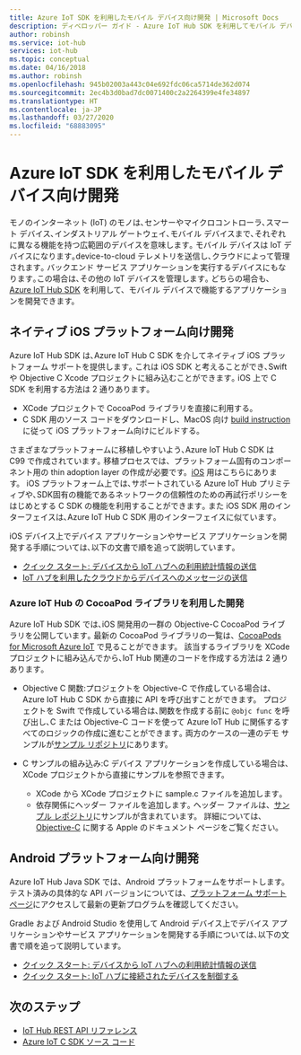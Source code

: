 ```yaml
---
title: Azure IoT SDK を利用したモバイル デバイス向け開発 | Microsoft Docs
description: ディベロッパー ガイド - Azure IoT Hub SDK を利用してモバイル デバイス向け開発を行う方法を学びます｡
author: robinsh
ms.service: iot-hub
services: iot-hub
ms.topic: conceptual
ms.date: 04/16/2018
ms.author: robinsh
ms.openlocfilehash: 945b02003a443c04e692fdc06ca5714de362d074
ms.sourcegitcommit: 2ec4b3d0bad7dc0071400c2a2264399e4fe34897
ms.translationtype: HT
ms.contentlocale: ja-JP
ms.lasthandoff: 03/27/2020
ms.locfileid: "68883095"
---
```

# <a name="develop-for-mobile-devices-using-azure-iot-sdks"></a>Azure IoT SDK を利用したモバイル デバイス向け開発

モノのインターネット (IoT) のモノは､センサーやマイクロコントローラ､スマート デバイス､インダストリアル ゲートウェイ､モバイル デバイスまで､それぞれに異なる機能を持つ広範囲のデバイスを意味します｡  モバイル デバイスは IoT デバイスになります｡device-to-cloud テレメトリを送信し､クラウドによって管理されます｡  バックエンド サービス アプリケーションを実行するデバイスにもなります｡この場合は､その他の IoT デバイスを管理します｡  どちらの場合も、[Azure IoT Hub SDK](https://docs.microsoft.com/azure/iot-hub/iot-hub-devguide-sdks) を利用して、モバイル デバイスで機能するアプリケーションを開発できます。  

## <a name="develop-for-native-ios-platform"></a>ネイティブ iOS プラットフォーム向け開発

Azure IoT Hub SDK は､Azure IoT Hub C SDK を介してネイティブ iOS プラットフォーム サポートを提供します｡  これは iOS SDK と考えることができ､Swift や Objective C Xcode プロジェクトに組み込むことができます｡  iOS 上で C SDK を利用する方法は 2 通りあります｡

* XCode プロジェクトで CocoaPod ライブラリを直接に利用する｡  
* C SDK 用のソース コードをダウンロードし、MacOS 向け [build instruction](https://github.com/Azure/azure-iot-sdk-c/blob/master/doc/devbox_setup.md) に従って iOS プラットフォーム向けにビルドする。  

さまざまなプラットフォームに移植しやすいよう､Azure IoT Hub C SDK は C99 で作成されています｡  移植プロセスでは、プラットフォーム固有のコンポーネント用の thin adoption layer の作成が必要です。[iOS](https://github.com/Azure/azure-c-shared-utility/tree/master/pal/ios-osx) 用はこちらにあります。  iOS プラットフォーム上では､サポートされている Azure IoT Hub プリミティブや､SDK固有の機能であるネットワークの信頼性のための再試行ポリシーをはじめとする C SDK の機能を利用することができます｡  また iOS SDK 用のインターフェイスは､Azure IoT Hub C SDK 用のインターフェイスに似ています｡  

iOS デバイス上でデバイス アプリケーションやサービス アプリケーションを開発する手順については､以下の文書で順を追って説明しています｡

* [クイック スタート: デバイスから IoT ハブへの利用統計情報の送信](quickstart-send-telemetry-ios.md)  
* [IoT ハブを利用したクラウドからデバイスへのメッセージの送信](iot-hub-ios-swift-c2d.md) 

### <a name="develop-with-azure-iot-hub-cocoapod-libraries"></a>Azure IoT Hub の CocoaPod ライブラリを利用した開発

Azure IoT Hub SDK では､iOS 開発用の一群の Objective-C CocoaPod ライブラリを公開しています｡  最新の CocoaPod ライブラリの一覧は、[CocoaPods for Microsoft Azure IoT](https://github.com/Azure/azure-iot-sdk-c/blob/master/iothub_client/samples/ios/CocoaPods.md) で見ることができます。  該当するライブラリを XCode プロジェクトに組み込んでから､IoT Hub 関連のコードを作成する方法は 2 通りあります｡

* Objective C 関数:プロジェクトを Objective-C で作成している場合は､Azure IoT Hub C SDK から直接に API を呼び出すことができます。  プロジェクトを Swift で作成している場合は､関数を作成する前に `@objc func` を呼び出し､C または Objective-C コードを使って Azure IoT Hub に関係するすべてのロジックの作成に進むことができます｡  両方のケースの一連のデモ サンプルが[サンプル リポジトリ](https://github.com/Azure-Samples/azure-iot-samples-ios)にあります。  

* C サンプルの組み込み:C デバイス アプリケーションを作成している場合は､XCode プロジェクトから直接にサンプルを参照できます。
    * XCode から XCode プロジェクトに sample.c ファイルを追加します｡  
    * 依存関係にヘッダー ファイルを追加します｡  ヘッダー ファイルは、[サンプル レポジトリ](https://github.com/Azure-Samples/azure-iot-samples-ios)にサンプルが含まれています。 詳細については､[Objective-C](https://developer.apple.com/documentation/objectivec) に関する Apple のドキュメント ページをご覧ください｡

## <a name="develop-for-android-platform"></a>Android プラットフォーム向け開発
Azure IoT Hub Java SDK では、Android プラットフォームをサポートします。  テスト済みの具体的な API バージョンについては、[プラットフォーム サポート ページ](iot-hub-device-sdk-platform-support.md)にアクセスして最新の更新プログラムを確認してください。

Gradle および Android Studio を使用して Android デバイス上でデバイス アプリケーションやサービス アプリケーションを開発する手順については､以下の文書で順を追って説明しています。

* [クイック スタート: デバイスから IoT ハブへの利用統計情報の送信](quickstart-send-telemetry-android.md)  
* [クイック スタート: IoT ハブに接続されたデバイスを制御する](quickstart-control-device-android.md) 

## <a name="next-steps"></a>次のステップ

* [IoT Hub REST API リファレンス](https://docs.microsoft.com/rest/api/iothub/)
* [Azure IoT C SDK ソース コード](https://github.com/Azure/azure-iot-sdk-c)
